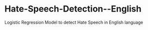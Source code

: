 # Hate-Speech-Detection--English
Logistic Regression Model to detect Hate Speech in English language
